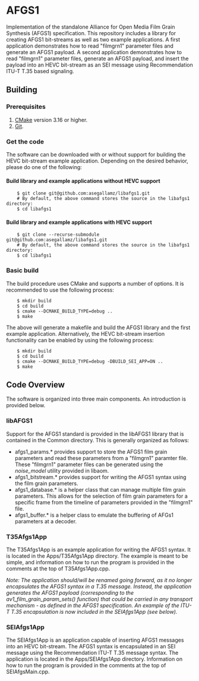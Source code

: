 # AFGS1
Implementation of the standalone Alliance for Open Media Film Grain Synthesis (AFGS1) specification.  This repository 
includes a library for creating AFGS1 bit-streams as well as two example applications.  A first application demonstrates
how to read "filmgrn1" parameter files and generate an AFGS1 payload.  A second application demonstrates how to read 
"filmgrn1" parameter files, generate an AFGS1 payload, and insert the payload into an HEVC bit-stream as an SEI message
using Recommendation ITU-T T.35 based signaling.

## Building

### Prerequisites

1. [CMake](https://cmake.org) version 3.16 or higher.
2. [Git](https://git-scm.com/).

### Get the code

The software can be downloaded with or without support for building the HEVC bit-stream example application.  Depending
on the desired behavior, please do one of the following:

#### Build library and example applications without HEVC support

~~~
    $ git clone git@github.com:asegallamz/libafgs1.git
    # By default, the above command stores the source in the libafgs1 directory:
    $ cd libafgs1
~~~

#### Build library and example applications with HEVC support

~~~
    $ git clone --recurse-submodule git@github.com:asegallamz/libafgs1.git
    # By default, the above command stores the source in the libafgs1 directory:
    $ cd libafgs1
~~~

### Basic build

The build procedure uses CMake and supports a number of options.  It is recommended to use the following process:

~~~
    $ mkdir build
    $ cd build
    $ cmake --DCMAKE_BUILD_TYPE=debug ..
    $ make
~~~

The above will generate a makefile and build the AFGS1 library and the first example application.  Alternatively,
the HEVC bit-stream insertion functionality can be enabled by using the following process:

~~~
    $ mkdir build
    $ cd build
    $ cmake --DCMAKE_BUILD_TYPE=debug -DBUILD_SEI_APP=ON ..
    $ make
~~~

## Code Overview

The software is organized into three main components.  An introduction is provided below.  

### libAFGS1
Support for the AFGS1 standard is provided in the libAFGS1 library
that is contained in the Common directory.  This is generally organized as follows:
- afgs1_params.* provides support to store the AFGS1 film grain parameters and read these parameters from a "filmgrn1" paramter file.  These "filmgrn1" parameter files can be generated using the *noise_model* utility provided in libaom.
- afgs1_bitstream.* provides support for writing the AFGS1 syntax using the film grain parameters.
- afgs1_database.* is a helper class that can manage multiple film grain parameters.  This allows for the selection of film grain parameters for a specific frame from the timeline of parameters provided in the "filmgrn1" file.
- afgs1_buffer.* is a helper class to emulate the buffering of AFGs1 parameters at a decoder.

### T35Afgs1App
The T35Afgs1App is an example application for writing the AFGS1 syntax.  It is located in the Apps/T35Afgs1App 
directory.  The example is meant to be simple, and information on how to run the program is provided in the 
comments at the top of T35Afgs1App.cpp.

*Note: The application should/will be renamed going forward, as it no longer encapsulates
the AFGS1 syntax in a T.35 message.  Instead, the application generates the AFGS1 payload
(corresponding to the av1_film_grain_param_sets() function) that could be carried in any transport mechanism - as 
defined in the AFGS1 specification.  An example of the ITU-T T.35 encapsulation is now included in the SEIAfgs1App
(see below).*

### SEIAfgs1App
The SEIAfgs1App is an application capable of inserting AFGS1 messages into an HEVC bit-stream.  The AFGS1 syntax is
encapsulated in an SEI message using the Recommendation ITU-T T.35 message syntax.  The application is located in 
the Apps/SEIAfgs1App directory.  Information on how to run the program is provided in the comments at the top of 
SEIAfgsMain.cpp.